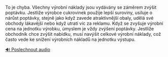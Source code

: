 
To je chyba. Všechny výrobní náklady jsou vydávány se záměrem zvýšit poptávku. Jestliže výrobce cukrovinek použije lepší suroviny, usiluje o nárůst poptávky, stejně jako když zavede atraktivnější obaly, udělá své obchody lákavější nebo když utratí víc za reklamu. Když se zvyšuje výrobní cena na jednotku výrobku, úmyslem je vždy zvýšení poptávky. Jestliže obchodník chce zvýšit nabídku, musí navýšit celkové výrobní náklady, což často vede ke snížení výrobních nákladů na jednotku výstupu.

[🔊 Poslechnout audio](/data/7-paragraphs/audio/chapter_62/para_002-To-je-chyba-Vechny-vrobn-nklady-jsou-vydvny.mp3)
